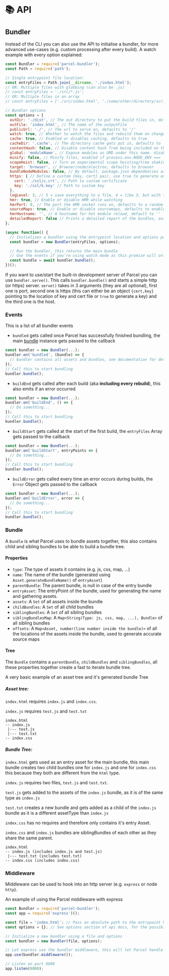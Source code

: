 # 📚 API

## Bundler

Instead of the CLI you can also use the API to initialise a bundler, for more advanced use-cases (e.g. custom processing after every build).
A watch example with every option explained:

```Javascript
const Bundler = require('parcel-bundler');
const Path = require('path');

// Single entrypoint file location:
const entryFiles = Path.join(__dirname, './index.html');
// OR: Multiple files with globbing (can also be .js)
// const entryFiles = './src/*.js';
// OR: Multiple files in an array
// const entryFiles = ['./src/index.html', './some/other/directory/scripts.js'];

// Bundler options
const options = {
  outDir: './dist', // The out directory to put the build files in, defaults to dist
  outFile: 'index.html', // The name of the outputFile
  publicUrl: './', // The url to serve on, defaults to '/'
  watch: true, // Whether to watch the files and rebuild them on change, defaults to process.env.NODE_ENV !== 'production'
  cache: true, // Enabled or disables caching, defaults to true
  cacheDir: '.cache', // The directory cache gets put in, defaults to .cache
  contentHash: false, // Disable content hash from being included on the filename
  global: 'moduleName', // Expose modules as UMD under this name, disabled by default
  minify: false, // Minify files, enabled if process.env.NODE_ENV === 'production'
  scopeHoist: false, // Turn on experimental scope hoisting/tree shaking flag, for smaller production bundles
  target: 'browser', // Browser/node/electron, defaults to browser
  bundleNodeModules: false, // By default, package.json dependencies are not included when using 'node' or 'electron' with 'target' option above. Set to true to adds them to the bundle, false by default
  https: { // Define a custom {key, cert} pair, use true to generate one or false to use http
    cert: './ssl/c.crt', // Path to custom certificate
    key: './ssl/k.key' // Path to custom key
  },
  logLevel: 3, // 5 = save everything to a file, 4 = like 3, but with timestamps and additionally log http requests to dev server, 3 = log info, warnings & errors, 2 = log warnings & errors, 1 = log errors
  hmr: true, // Enable or disable HMR while watching
  hmrPort: 0, // The port the HMR socket runs on, defaults to a random free port (0 in node.js resolves to a random free port)
  sourceMaps: true, // Enable or disable sourcemaps, defaults to enabled (minified builds currently always create sourcemaps)
  hmrHostname: '', // A hostname for hot module reload, default to ''
  detailedReport: false // Prints a detailed report of the bundles, assets, filesizes and times, defaults to false, reports are only printed if watch is disabled
};

(async function() {
  // Initializes a bundler using the entrypoint location and options provided
  const bundler = new Bundler(entryFiles, options);

  // Run the bundler, this returns the main bundle
  // Use the events if you're using watch mode as this promise will only trigger once and not for every rebuild
  const bundle = await bundler.bundle();
})();
```

If you want to use/start the built-in development server of Parcel you can use `bundler.serve()`. This calls `bundler.bundle()` and starts a simple http (or https) server. `serve()` takes in 3 arguments (they are all optional), first one is port, second one is https (this can either be an object `{cert,key}` pointing to the location of key and cert file or `true` to generate a key) and the third one is the host.

### Events

This is a list of all bundler events

- `bundled` gets called once Parcel has successfully finished bundling, the main [bundle](#bundle) instance gets passed to the callback

```Javascript
const bundler = new Bundler(...);
bundler.on('bundled', (bundle) => {
  // bundler contains all assets and bundles, see documentation for details
});
// Call this to start bundling
bundler.bundle();
```

- `buildEnd` gets called after each build (aka **including every rebuild**), this also emits if an error occurred

```Javascript
const bundler = new Bundler(...);
bundler.on('buildEnd', () => {
  // Do something...
});
// Call this to start bundling
bundler.bundle();
```

- `buildStart` gets called at the start of the first build, the `entryFiles` Array gets passed to the callback

```Javascript
const bundler = new Bundler(...);
bundler.on('buildStart', entryPoints => {
  // Do something...
});
// Call this to start bundling
bundler.bundle();
```

- `buildError` gets called every time an error occurs during builds, the `Error` Object gets passed to the callback

```Javascript
const bundler = new Bundler(...);
bundler.on('buildError', error => {
  // Do something...
});
// Call this to start bundling
bundler.bundle();
```

### Bundle

A `Bundle` is what Parcel uses to bundle assets together, this also contains child and sibling bundles to be able to build a bundle tree.

#### Properties

- `type`: The type of assets it contains (e.g. js, css, map, ...)
- `name`: The name of the bundle (generated using `Asset.generateBundleName()` of `entryAsset`)
- `parentBundle`: The parent bundle, is null in case of the entry bundle
- `entryAsset`: The entryPoint of the bundle, used for generating the name and gathering assets.
- `assets`: A `Set` of all assets inside the bundle
- `childBundles`: A `Set` of all child bundles
- `siblingBundles`: A `Set` of all sibling bundles
- `siblingBundlesMap`: A `Map<String(Type: js, css, map, ...), Bundle>` of all sibling bundles
- `offsets`: A `Map<Asset, number(line number inside the bundle)>` of all the locations of the assets inside the bundle, used to generate accurate source maps

#### Tree

The `Bundle` contains a `parentBundle`, `childBundles` and `siblingBundles`, all these properties together create a fast to iterate bundle tree.

A very basic example of an asset tree and it's generated bundle Tree

##### Asset tree:

`index.html` requires `index.js` and `index.css`.

`index.js` requires `test.js` and `test.txt`

```Text
index.html
-- index.js
 |--- test.js
 |--- test.txt
-- index.css
```

##### Bundle Tree:

`index.html` gets used as an entry asset for the main bundle, this main bundle creates two child bundles one for `index.js` and one for `index.css` this because they both are different from the `html` type.

`index.js` requires two files, `test.js` and `test.txt`.

`test.js` gets added to the assets of the `index.js` bundle, as it is of the same type as `index.js`

`test.txt` creates a new bundle and gets added as a child of the `index.js` bundle as it is a different assetType than `index.js`

`index.css` has no requires and therefore only contains it's entry Asset.

`index.css` and `index.js` bundles are siblingBundles of each other as they share the same parent.

```Text
index.html
-- index.js (includes index.js and test.js)
 |--- test.txt (includes test.txt)
-- index.css (includes index.css)
```

### Middleware

Middleware can be used to hook into an http server (e.g. `express` or node `http`).

An example of using the Parcel middleware with express

```Javascript
const Bundler = require('parcel-bundler');
const app = require('express')();

const file = 'index.html'; // Pass an absolute path to the entrypoint here
const options = {}; // See options section of api docs, for the possibilities

// Initialize a new bundler using a file and options
const bundler = new Bundler(file, options);

// Let express use the bundler middleware, this will let Parcel handle every request over your express server
app.use(bundler.middleware());

// Listen on port 8080
app.listen(8080);
```
